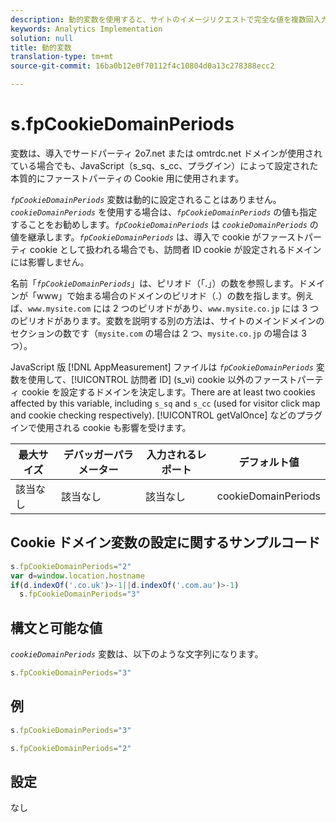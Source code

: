 ```yaml
---
description: 動的変数を使用すると、サイトのイメージリクエストで完全な値を複数回入力することなく、ある変数の値を別の変数にコピーできます。
keywords: Analytics Implementation
solution: null
title: 動的変数
translation-type: tm+mt
source-git-commit: 16ba0b12e0f70112f4c10804d0a13c278388ecc2

---
```



# s.fpCookieDomainPeriods

 変数は、導入でサードパーティ 2o7.net または omtrdc.net ドメインが使用されている場合でも、JavaScript（s_sq、s_cc、プラグイン）によって設定された本質的にファーストパーティの Cookie 用に使用されます。

*`fpCookieDomainPeriods`* 変数は動的に設定されることはありません。*`cookieDomainPeriods`* を使用する場合は、*`fpCookieDomainPeriods`* の値も指定することをお勧めします。*`fpCookieDomainPeriods`* は *`cookieDomainPeriods`* の値を継承します。*`fpCookieDomainPeriods`* は、導入で cookie がファーストパーティ cookie として扱われる場合でも、訪問者 ID cookie が設定されるドメインには影響しません。

名前「*`fpCookieDomainPeriods`*」は、ピリオド（「.」）の数を参照します。ドメインが「www」で始まる場合のドメインのピリオド（.）の数を指します。例えば、`www.mysite.com` には 2 つのピリオドがあり、`www.mysite.co.jp` には 3 つのピリオドがあります。変数を説明する別の方法は、サイトのメインドメインのセクションの数です（`mysite.com` の場合は 2 つ、`mysite.co.jp` の場合は 3 つ）。

JavaScript 版 [!DNL AppMeasurement] ファイルは *`fpCookieDomainPeriods`* 変数を使用して、[!UICONTROL 訪問者 ID] (s_vi) cookie 以外のファーストパーティ cookie を設定するドメインを決定します。There are at least two cookies affected by this variable, including `s_sq` and `s_cc` (used for visitor click map and cookie checking respectively). [!UICONTROL getValOnce] などのプラグインで使用される cookie も影響を受けます。

| 最大サイズ | デバッガーパラメーター | 入力されるレポート | デフォルト値 |
|---|---|---|---|
| 該当なし | 該当なし | 該当なし | cookieDomainPeriods |

## Cookie ドメイン変数の設定に関するサンプルコード

```js
s.fpCookieDomainPeriods="2" 
var d=window.location.hostname 
if(d.indexOf('.co.uk')>-1||d.indexOf('.com.au')>-1) 
  s.fpCookieDomainPeriods="3" 
```

## 構文と可能な値

*`cookieDomainPeriods`* 変数は、以下のような文字列になります。

```js
s.fpCookieDomainPeriods="3"
```

## 例

```js
s.fpCookieDomainPeriods="3"
```

```js
s.fpCookieDomainPeriods="2"
```

## 設定

なし
